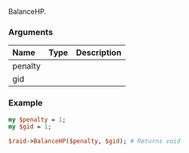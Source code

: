 BalanceHP.
### Arguments
**Name**|**Type**|**Description**
:---|:---|:---
penalty||
gid||

### Example

```perl
my $penalty = 1;
my $gid = 1;

$raid->BalanceHP($penalty, $gid); # Returns void
```